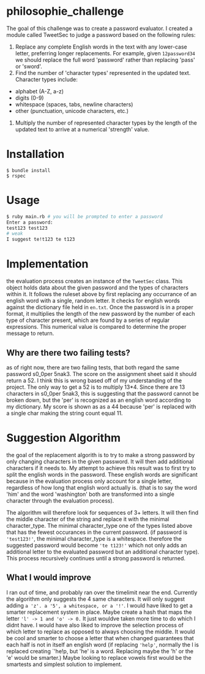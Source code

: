 # philosophie_challenge

The goal of this challenge was to create a password evaluator. I created a module called TweetSec to judge a password based on the following rules:

1. Replace any complete English words in the text with any lower-case letter,
preferring longer replacements. For example, given `12password34` we should
replace the full word 'password' rather than replacing 'pass' or 'sword'.
1. Find the number of 'character types' represented in the updated text.
Character types include:
  * alphabet (A-Z, a-z)
  * digits (0-9)
  * whitespace (spaces, tabs, newline characters)
  * other (punctuation, unicode characters, etc.)
1. Multiply the number of represented character types by the length of
the updated text to arrive at a numerical 'strength' value.

# Installation
```
$ bundle install
$ rspec
```

# Usage
```bash
$ ruby main.rb # you will be prompted to enter a password
Enter a password:
test123 test123
# weak
I suggest te!t123 te t123

```

# Implementation
the evaluation process creates an instance of the `TweetSec` class. This object holds data about the given password and the types of characters within it. It follows the ruleset above by first replacing any occurrance of an english word with a single, random letter. It checks for english words against the dictionary file held in `en.txt`. Once the password is in a proper format, it multiplies the length of the new password by the number of each type of character present, which are found by a series of regular expressions. This numerical value is compared to determine the proper message to return.

## Why are there two failing tests?
as of right now, there are two failing tests, that both regard the same password s0_0per 5nak3. The score on the assignment sheet said it should return a 52. I think this is wrong based off of my understanding of the project. The only way to get a 52 is to multiply 13*4. Since there are 13 characters in s0_0per 5nak3, this is suggesting that the password cannot be broken down, but the 'per' is recognized as an english word according to my dictionary. My score is shown as as a 44 because 'per' is replaced with a single char making the string count equal 11. 

# Suggestion Algorithm
the goal of the replacement algorith is to try to make a strong password by only changing characters in the given password. It will then add additional characters if it needs to. My attempt to achieve this result was to first try to split the english words in the password. These english words are significant because in the evaluation process only account for a single letter, regardless of how long that english word actually is. (that is to say the word 'him' and the word 'washington' both are transformed into a single character through the evaluation process). 

The algorithm will therefore look for sequences of 3+ letters. It will then find the middle character of the string and replace it with the minimal character_type. The minimal character_type one of the types listed above that has the fewest occurances in the current password. (if password is `'test123!'`, the minimal character_type is a whitespace. therefore the suggested password would become `'te t123!'` which not only adds an additional letter to the evaluated password but an additional character type). This process recursively continues until a strong password is returned.

## What I would improve
I ran out of time, and probably ran over the timelimit near the end. Currently the algorithm only suggests the 4 same characters. It will only suggest adding `a 'z'. a '5', a whitespace, or a '!'`. I would have liked to get a smarter replacement system in place. Maybe create a hash that maps the letter `'l' -> 1 and 'o' -> 0.` It just wouldve taken more time to do which I didnt have. I would have also liked to improve the selection process of which letter to replace as opposed to always choosing the middle. It would be cool and smarter to choose a letter that when changed guarantees that each half is not in itself an english word (if replacing `'help'`, normally the l is replaced creating `'he!p, but 'he' is a word. Replacing maybe the 'h' or the 'e' would be smarter.) Maybe looking to replace vowels first would be the smartests and simplest solution to implement.